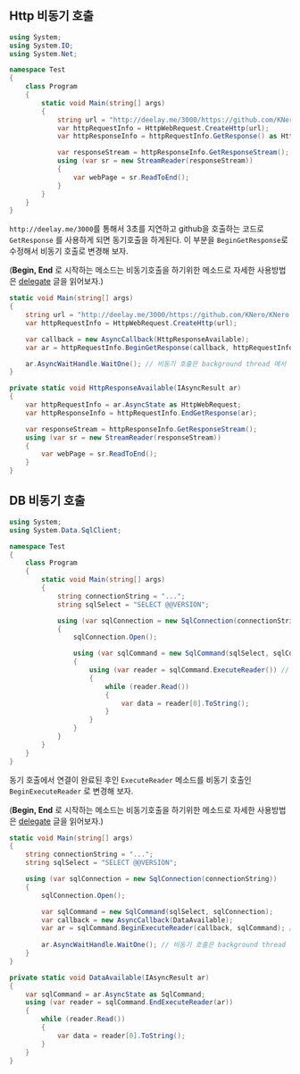 ## Http 비동기 호출

```c#
using System;
using System.IO;
using System.Net;

namespace Test
{
    class Program
    {
        static void Main(string[] args)
        {
            string url = "http://deelay.me/3000/https://github.com/KNero/KNero.github.io";
            var httpRequestInfo = HttpWebRequest.CreateHttp(url);
            var httpResponseInfo = httpRequestInfo.GetResponse() as HttpWebResponse; // 동기 

            var responseStream = httpResponseInfo.GetResponseStream();
            using (var sr = new StreamReader(responseStream))
            {
                var webPage = sr.ReadToEnd();
            }
        }
    }
}
```

`http://deelay.me/3000`를 통해서 3초를 지연하고 github을 호출하는 코드로 `GetResponse` 를 사용하게 되면 동기호출을 하게된다.
이 부분을 `BeginGetResponse`로 수정해서 비동기 호출로 변경해 보자. 

(**Begin, End** 로 시작하는 메소드는 비동기호출을 하기위한 메소드로 자세한 사용방법은 [delegate](https://knero.github.io/#/contents?path=/contents/dev/2021/05/22/csharp-delegate.md&page=1) 글을 읽어보자.)

```c#
static void Main(string[] args)
{
	string url = "http://deelay.me/3000/https://github.com/KNero/KNero.github.io";
	var httpRequestInfo = HttpWebRequest.CreateHttp(url);

	var callback = new AsyncCallback(HttpResponseAvailable);
	var ar = httpRequestInfo.BeginGetResponse(callback, httpRequestInfo); // 비동기 호출

	ar.AsyncWaitHandle.WaitOne(); // 비동기 호출은 background thread 에서 실행되기 때문에 main thread 는 완료를 기다리도록 해준다.
}

private static void HttpResponseAvailable(IAsyncResult ar)
{
	var httpRequestInfo = ar.AsyncState as HttpWebRequest;
	var httpResponseInfo = httpRequestInfo.EndGetResponse(ar);

	var responseStream = httpResponseInfo.GetResponseStream();
	using (var sr = new StreamReader(responseStream))
	{
		var webPage = sr.ReadToEnd();
	}
}
```

## DB 비동기 호출

```c#
using System;
using System.Data.SqlClient;

namespace Test
{
    class Program
    {
        static void Main(string[] args)
        {
            string connectionString = "...";
            string sqlSelect = "SELECT @@VERSION";

            using (var sqlConnection = new SqlConnection(connectionString))
            {
                sqlConnection.Open();

                using (var sqlCommand = new SqlCommand(sqlSelect, sqlConnection))
                {
                    using (var reader = sqlCommand.ExecuteReader()) // 동기 호출
                    {
                        while (reader.Read())
                        {
                            var data = reader[0].ToString();
                        }
                    }
                }
            }
        }
    }
}
```

동기 호출에서 연결이 완료된 후인 `ExecuteReader` 메소드를 비동기 호출인 `BeginExecuteReader` 로 변경해 보자.

(**Begin, End** 로 시작하는 메소드는 비동기호출을 하기위한 메소드로 자세한 사용방법은 [delegate](https://knero.github.io/#/contents?path=/contents/dev/2021/05/22/csharp-delegate.md&page=1) 글을 읽어보자.)

```c#
static void Main(string[] args)
{
	string connectionString = "...";
	string sqlSelect = "SELECT @@VERSION";

	using (var sqlConnection = new SqlConnection(connectionString))
	{
		sqlConnection.Open();

		var sqlCommand = new SqlCommand(sqlSelect, sqlConnection);
		var callback = new AsyncCallback(DataAvailable);
		var ar = sqlCommand.BeginExecuteReader(callback, sqlCommand); // 비동기 호출
		
		ar.AsyncWaitHandle.WaitOne(); // 비동기 호출은 background thread 에서 실행되기 때문에 main thread 는 완료를 기다리도록 해준다.
	}
}

private static void DataAvailable(IAsyncResult ar)
{
	var sqlCommand = ar.AsyncState as SqlCommand;
	using (var reader = sqlCommand.EndExecuteReader(ar))
	{
		while (reader.Read())
		{
			var data = reader[0].ToString();
		}
	}
}
```
